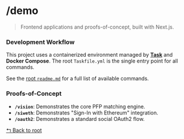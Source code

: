 # /demo

> Frontend applications and proofs-of-concept, built with Next.js.

### Development Workflow
This project uses a containerized environment managed by **[Task](https://taskfile.dev/)** and **Docker Compose**. The root `Taskfile.yml` is the single entry point for all commands.

See the [root `readme.md`](../readme.md) for a full list of available commands.

### Proofs-of-Concept
-   **`/vision`**: Demonstrates the core PFP matching engine.
-   **`/siweth`**: Demonstrates "Sign-In with Ethereum" integration.
-   **`/oauth2`**: Demonstrates a standard social OAuth2 flow.

[↰ Back to root](../readme.md)
